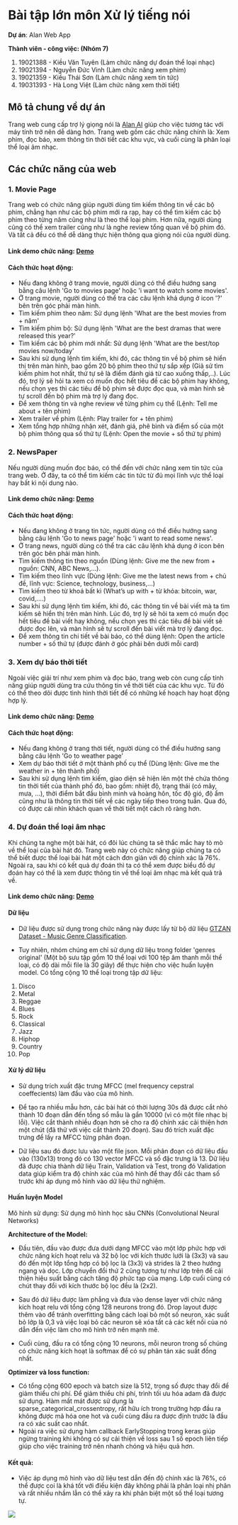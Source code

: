 # Bài tập lớn môn Xử lý tiếng nói

**Dự án**: Alan Web App

**Thành viên - công việc: (Nhóm 7)**
 1. 19021388 - Kiều Văn Tuyên (Làm chức năng dự đoán thể loại nhạc)
 2. 19021394 - Nguyễn Đức Vinh (Làm chức năng xem phim)
 3. 19021359 - Kiều Thái Sơn (Làm chức năng xem tin tức)
 5. 19031393 - Hà Long Việt (Làm chức năng xem thời tiết)
 
## Mô tả chung về dự án
Trang web cung cấp trợ lý giọng nói là [Alan AI](https://alan.app/) giúp cho việc tương tác với máy tính trở nên dễ dàng hơn. Trang web gồm các chức năng chính là: Xem phim, đọc báo, xem thông tin thời tiết các khu vực, và cuối cùng là phân loại thể loại âm nhạc.

## Các chức năng của web

### 1. Movie Page
Trang web có chức năng giúp người dùng tìm kiếm thông tin về các bộ phim, chẳng hạn như các bộ phim mới ra rạp, hay có thể tìm kiếm các bộ phim theo từng năm cũng như là theo thể loại phim. Hơn nữa, người dùng cũng có thể xem trailer cũng như là nghe review tổng quan về bộ phim đó. Và tất cả đều có thể dễ dàng thực hiện thông qua giọng nói của người dùng.
  #### Link demo chức năng: [Demo](https://drive.google.com/file/d/14qmCDGYmiuuVfmAssPTSL8tM8iSjtFCE/view?usp=sharing)
  #### Cách thức hoạt động:
  + Nếu đang không ở trang movie, người dùng có thể điều hướng sang bằng câu lệnh 'Go to movies page' hoặc 'i want to watch some movies'.
  + Ở trang movie, người dùng có thể tra các câu lệnh khả dụng ở icon '?' bên trên góc phải màn hình.
  + Tìm kiếm phim theo năm: Sử dụng lệnh 'What are the best movies from + năm'
  + Tìm kiếm phim bộ: Sử dụng lệnh 'What are the best dramas that were released this year?'
  + Tìm kiếm các bộ phim mới nhất: Sử dụng lệnh 'What are the best/top movies now/today'
  + Sau khi sử dụng lệnh tìm kiếm, khi đó, các thông tin về bộ phim sẽ hiển thị trên màn hình, 
      bao gồm 20 bộ phim theo thứ tự sắp xếp (Giả sử tìm kiếm phim hot nhất, thứ tự sẽ là điểm đánh giá từ cao xuống thấp,..). Lúc đó, trợ lý sẽ hỏi ta xem có muốn đọc hết tiêu đề các bộ phim hay không, nếu chọn yes thì các tiêu đề bộ phim sẽ được đọc qua, và màn hình sẽ tự scroll đến bộ phim mà trợ lý đang đọc.
  + Để xem thông tin và nghe review về từng phim cụ thể (Lệnh: Tell me about + tên phim)
  + Xem trailer về phim (Lệnh: Play trailer for + tên phim)
  + Xem tổng hợp những nhận xét, đánh giá, phê bình và điểm số của một bộ phim thông qua số thứ tự (Lệnh: Open the movie + số thứ tự phim)
### 2. NewsPaper
Nếu người dùng muốn đọc báo, có thể đến với chức năng xem tin tức của trang web. Ở đây, ta có thể tìm kiếm các tin tức từ đủ mọi lĩnh vực thể loại hay bất kì nội dung nào.
  #### Link demo chức năng: [Demo](https://drive.google.com/file/d/11E-CVbxqTJkUVU1v5qtk482jXC3g5xjF/view?usp=sharing)
  #### Cách thức hoạt động:
  + Nếu đang không ở trang tin tức, người dùng có thể điều hướng sang bằng câu lệnh 'Go to news page' hoặc 'i want to read some news'.
  + Ở trang news, người dùng có thể tra các câu lệnh khả dụng ở icon bên trên góc bên phải màn hình.
  + Tìm kiếm thông tin theo nguồn (Dùng lệnh: Give me the new from + nguồn: CNN, ABC News,...). 
  + Tìm kiếm theo lĩnh vực (Dùng lệnh: Give me the latest news from + chủ đề, lĩnh vực: Science, technology, business,...)
  + Tìm kiếm theo từ khoá bất kì (What’s up with + từ khóa: bitcoin, war, covid,....)
  + Sau khi sử dụng lệnh tìm kiếm, khi đó, các thông tin về bài viết mà ta tìm kiếm sẽ hiển thị trên màn hình. Lúc đó, trợ lý sẽ hỏi ta xem có muốn đọc hết tiêu đề bài viết hay không, nếu chọn yes thì các tiêu đề bài viết sẽ được đọc lên, và màn hình sẽ tự scroll đến bài viết mà trợ lý đang đọc.
  + Để xem thông tin chi tiết về bài báo, có thể dùng lệnh: Open the article number + số thứ tự (được đánh ở góc phải bên dưới mỗi card)
### 3. Xem dự báo thời tiết
Ngoài việc giải trí như xem phim và đọc báo, trang web còn cung cấp tính năng giúp người dùng tra cứu thông tin về thời tiết của các khu vực. Từ đó có thể theo dõi được tình hình thời tiết để có những kế hoạch hay hoạt động hợp lý. 
#### Link demo chức năng: [Demo](https://drive.google.com/file/d/18L_Q6CqyywWynfJCOWblZQYarReFMVc4/view?usp=sharing)
#### Cách thức hoạt động:
+ Nếu đang không ở trang thời tiết, người dùng có thể điều hướng sang bằng câu lệnh 'Go to weather page'
+ Xem dự báo thời tiết ở một thành phố cụ thể (Dùng lệnh: Give me the weather in + tên thành phố)
+ Sau khi sử dụng lệnh tìm kiếm, giao diện sẽ hiện lên một thẻ chứa thông tin thời tiết của thành phố đó, bao gồm: nhiệt độ, trạng thái (có mây, mưa, ...), thời điểm bắt đầu bình minh và hoàng hôn, tốc độ gió, độ ẩm cũng như là thông tin thời tiết về các ngày tiếp theo trong tuần. Qua đó, có được cái nhìn khách quan về thời tiết một cách rõ ràng hơn.


### 4. Dự đoán thể loại âm nhạc
Khi chúng ta nghe một bài hát, có đôi lúc chúng ta sẽ thắc mắc hay tò mò về thể loại của bài hát đó. Trang web này có chức năng giúp chúng ta có thể biết được thể loại bài hát một cách đơn giản với độ chính xác là 76%. Ngoài ra, sau khi có kết quả dự đoán thì ta có thể xem được biểu đồ dự đoán hay có thể là xem được thông tin về thể loại âm nhạc mà kết quả trả về.
#### Link demo chức năng: [Demo](https://drive.google.com/file/d/1NcOP2-T-5Uzc9JflU-d14CuZvno7tvLG/view?usp=sharing)
#### Dữ liệu
- Dữ liệu được sử dụng trong chức năng này được lấy từ bộ dữ liệu [GTZAN Dataset - Music Genre Classification](https://www.kaggle.com/datasets/andradaolteanu/gtzan-dataset-music-genre-classification).

- Tuy nhiên, nhóm chúng em chỉ sử dụng dữ liệu trong folder 'genres original' (Một bộ sưu tập gồm 10 thể loại với 100 tệp âm thanh mỗi thể loại, có độ dài mỗi file là 30 giây) để thực hiện cho việc huấn luyện model. Có tổng cộng 10 thể loại trong tập dữ liệu:
1. Disco
2. Metal
3. Reggae
4. Blues
5. Rock
6. Classical
7. Jazz
8. Hiphop
9. Country
10. Pop
#### Xử lý dữ liệu

- Sử dụng trích xuất đặc trưng MFCC (mel frequency cepstral coeffecients) làm đầu vào của mô hình.

- Để tạo ra nhiều mẫu hơn, các bài hát có thời lượng 30s đã được cắt nhỏ thành 10 đoạn dẫn đến tổng số mẫu là gần 10000 (vì có một file nhạc bị lỗi). Việc cắt thành nhiều đoạn hơn sẽ cho ra độ chính xác cải thiện hơn một chút (đã thử với việc cắt thành 20 đoạn). Sau đó trích xuất đặc trưng để lấy ra MFCC từng phân đoạn.

+ Dữ liệu sau đó được lưu vào một file json. Mỗi phân đoạn có dữ liệu đầu vào (130x13) trong đó có 130 vector MFCC và số đặc trưng là 13. Dữ liệu đã được chia thành dữ liệu Train, Validation và Test, trong đó Validation data giúp kiểm tra độ chính xác của mô hình để thay đổi các tham số trước khi áp dụng mô hình vào dữ liệu thử nghiệm.
#### Huấn luyện Model
Mô hình sử dụng: Sử dụng mô hình học sâu CNNs (Convolutional Neural Networks)

**Architecture of the Model:** 

- Đầu tiên, đầu vào được đưa dưới dạng MFCC vào một lớp phức hợp với chức năng kích hoạt relu và 32 bộ lọc với kích thước lưới là (3x3) và sau đó đến một lớp tổng hợp có bộ lọc là (3x3) và strides là 2 theo hướng ngang và dọc. Lớp chuyển đổi thứ 2 cũng tương tự như lớp trên để cải thiện hiệu suất bằng cách tăng độ phức tạp của mạng. Lớp cuối cùng có chút thay đổi với kích thước bộ lọc đều là (2x2).

- Sau đó dứ liệu được làm phẳng và đưa vào dense layer với chức năng kích hoạt relu với tổng cộng 128 neurons trong đó. Drop layout được thêm vào để tránh overfitting bằng cách loại bỏ một số neuron, xác suất bỏ lớp là 0,3 và việc loại bỏ các neuron sẽ xóa tất cả các kết nối của nó dẫn đến việc làm cho mô hình trở nên mạnh mẽ.

- Cuối cùng, đầu ra có tổng cộng 10 neurons, mỗi neuron trong số chúng có chức năng kích hoạt là softmax để có sự phân tán xác suất đồng nhất.

**Optimizer và loss function:** 

- Có tổng cộng 600 epoch và batch size là 512, trọng số được thay đổi để giảm thiểu chi phí. Để giảm thiểu chi phí, trình tối ưu hóa adam đã được sử dụng. Hàm mất mát được sử dụng là sparse_categorical_crossentropy, rất hữu ích trong trường hợp đầu ra không được mã hóa one hot và cuối cùng đầu ra được định trước là đầu ra có xác suất cao nhất. 
- Ngoài ra việc sử dụng hàm callback EarlyStopping trong keras giúp ngừng training khi không có sự cải thiện về loss sau 1 số epoch liên tiếp giúp cho việc training trở nên nhanh chóng và hiệu quả hơn.
#### Kết quả: 
- Việc áp dụng mô hình vào dữ liệu test dẫn đến độ chính xác là 76%, có thể được coi là khá tốt với điều kiện đây không phải là phân loại nhị phân và rất nhiều nhầm lẫn có thể xảy ra khi phân biệt một số thể loại tương tự.

![](https://github.com/kenjius01/voice-app/blob/main/result.png)
